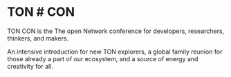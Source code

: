 # TON # CON

TON CON is the The open Network conference for developers, researchers, thinkers, and makers.

An intensive introduction for new TON explorers, a global family reunion for those already a part of our ecosystem, and a source of energy and creativity for all.

